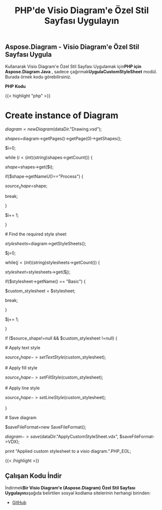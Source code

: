 ﻿---
title: PHP'de Visio Diagram'e Özel Stil Sayfası Uygulayın
type: docs
weight: 10
url: /tr/java/apply-custom-style-sheet-to-a-visio-diagram-in-php/
---
## **Aspose.Diagram - Visio Diagram'e Özel Stil Sayfası Uygula**
 Kullanarak Visio Diagram'e Özel Stil Sayfası Uygulamak için**PHP için Aspose.Diagram Java** , sadece çağırmak**UygulaCustomStyleSheet** modül. Burada örnek kodu görebilirsiniz.

**PHP Kodu**

{{< highlight "php" >}}

 # Create instance of Diagram

$diagram = new Diagram($dataDir."Drawing.vsd");

$shapes =$diagram->getPages()->getPage(0)->getShapes();

$i=0;

while ($i<(int)(string)$shapes->getCount()) {

$shape=$shapes->get($i);

if($shape->getNameU()=="Process") {

$source_shape =$shape;

break;

}

$i+= 1;

}

\# Find the required style sheet

$stylesheets=$diagram->getStyleSheets();

$j=0;

while($j<(int)(string)$stylesheets->getCount()) {

$stylesheet=$stylesheets->get($j);

if($stylesheet->getName() == "Basic") {

$custom_stylesheet = $stylesheet;

break;

}

$j+= 1;

}

if ($source_shape!=null && $custom_stylesheet !=null) {

\# Apply text style

$source_shape->setTextStyle($custom_stylesheet);

\# Apply fill style

$source_shape->setFillStyle($custom_stylesheet);

\# Apply line style

$source_shape->setLineStyle($custom_stylesheet);

}

\# Save diagram

$saveFileFormat=new SaveFileFormat();

$diagram->save($dataDir."ApplyCustomStyleSheet.vdx", $saveFileFormat->VDX);

print "Applied custom stylesheet to a visio diagram.".PHP_EOL;

{{< /highlight >}}
## **Çalışan Kodu İndir**
 İndirmek**Bir Visio Diagram'e (Aspose.Diagram) Özel Stil Sayfası Uygulayın**aşağıda belirtilen sosyal kodlama sitelerinin herhangi birinden:

- [GitHub](https://github.com/asposediagram/Aspose.Diagram-for-Java/blob/master/Plugins/Aspose_Diagram_Java_for_PHP/src/aspose/diagram/WorkingwithText/ApplyCustomStyleSheet.php)
